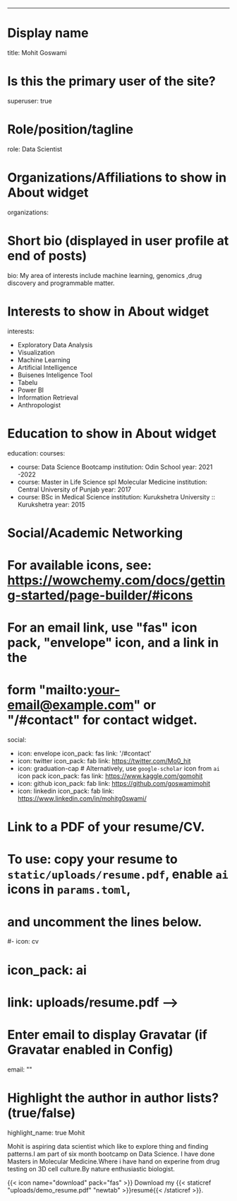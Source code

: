 ---
# Display name
title: Mohit Goswami

# Is this the primary user of the site?
superuser: true

# Role/position/tagline
role: Data Scientist

# Organizations/Affiliations to show in About widget
organizations:
<!-- - name: Stanford University
  url: https://www.stanford.edu/ -->

# Short bio (displayed in user profile at end of posts)
bio: My area of interests include machine learning, genomics ,drug discovery and programmable matter.

# Interests to show in About widget
interests:
- Exploratory Data Analysis
- Visualization
- Machine Learning
- Artificial Intelligence
- Buisenes Inteligence Tool
-   Tabelu
-   Power BI
- Information Retrieval
- Anthropologist

# Education to show in About widget
education:
  courses:
  - course: Data Science Bootcamp
    institution: Odin School
    year: 2021 -2022
  - course: Master in Life Science spl Molecular Medicine
    institution: Central University of Punjab
    year: 2017
  - course: BSc in Medical Science
    institution: Kurukshetra University :: Kurukshetra
    year: 2015

# Social/Academic Networking
# For available icons, see: https://wowchemy.com/docs/getting-started/page-builder/#icons
#   For an email link, use "fas" icon pack, "envelope" icon, and a link in the
#   form "mailto:your-email@example.com" or "/#contact" for contact widget.
social:
- icon: envelope
  icon_pack: fas
  link: '/#contact'
- icon: twitter
  icon_pack: fab
  link: https://twitter.com/Mo0_hit
- icon: graduation-cap  # Alternatively, use `google-scholar` icon from `ai` icon pack
  icon_pack: fas
  link: https://www.kaggle.com/gomohit
- icon: github
  icon_pack: fab
  link: https://github.com/goswamimohit
- icon: linkedin
  icon_pack: fab
  link: https://www.linkedin.com/in/mohitg0swami/

# Link to a PDF of your resume/CV.
# To use: copy your resume to `static/uploads/resume.pdf`, enable `ai` icons in `params.toml`, 
# and uncomment the lines below.
#- icon: cv
# icon_pack: ai
 #  link: uploads/resume.pdf -->

# Enter email to display Gravatar (if Gravatar enabled in Config)
email: ""

# Highlight the author in author lists? (true/false)
highlight_name: true
Mohit

Mohit is aspiring data scientist which like to explore thing and finding patterns.I am part of six month bootcamp on Data Science. I have done Masters in Molecular Medicine.Where i have hand on experine from drug testing on 3D cell culture.By nature enthusiastic biologist.


{{< icon name="download" pack="fas" >}} Download my {{< staticref "uploads/demo_resume.pdf" "newtab" >}}resumé{{< /staticref >}}.
